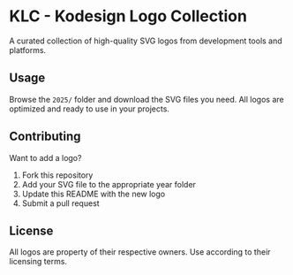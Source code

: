 # KLC - Kodesign Logo Collection

A curated collection of high-quality SVG logos from development tools and platforms.

## Usage

Browse the `2025/` folder and download the SVG files you need. All logos are optimized and ready to use in your projects.

## Contributing

Want to add a logo? 

1. Fork this repository
2. Add your SVG file to the appropriate year folder
3. Update this README with the new logo
4. Submit a pull request

## License

All logos are property of their respective owners. Use according to their licensing terms. 
